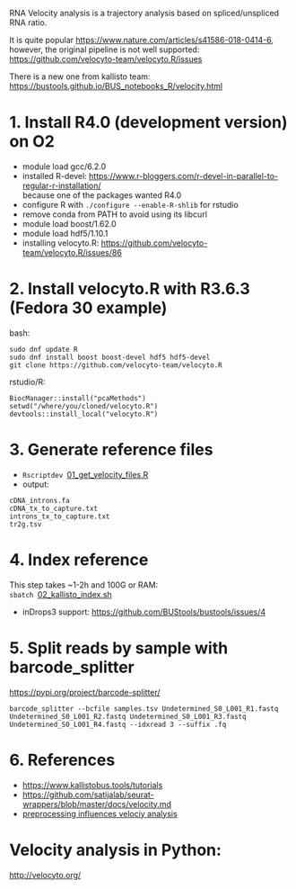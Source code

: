 RNA Velocity analysis is a trajectory analysis based on spliced/unspliced RNA ratio.

It is quite popular https://www.nature.com/articles/s41586-018-0414-6,  
however, the original pipeline is not well supported:
https://github.com/velocyto-team/velocyto.R/issues

There is a new one from kallisto team:
https://bustools.github.io/BUS_notebooks_R/velocity.html

# 1. Install R4.0 (development version) on O2
- module load gcc/6.2.0
- installed R-devel: https://www.r-bloggers.com/r-devel-in-parallel-to-regular-r-installation/  
because one of the packages wanted R4.0
- configure R with `./configure --enable-R-shlib` for rstudio
- remove conda from PATH to avoid using its libcurl
- module load boost/1.62.0
- module load hdf5/1.10.1
- installing velocyto.R: https://github.com/velocyto-team/velocyto.R/issues/86

# 2. Install velocyto.R with R3.6.3 (Fedora 30 example)
bash:
```
sudo dnf update R
sudo dnf install boost boost-devel hdf5 hdf5-devel
git clone https://github.com/velocyto-team/velocyto.R
```
rstudio/R:
```
BiocManager::install("pcaMethods")
setwd("/where/you/cloned/velocyto.R")
devtools::install_local("velocyto.R")
```

# 3. Generate reference files
- `Rscriptdev `[01_get_velocity_files.R](https://github.com/naumenko-sa/crt/blob/master/velocity/01_get_velocity_files.R)
- output:
```
cDNA_introns.fa
cDNA_tx_to_capture.txt
introns_tx_to_capture.txt
tr2g.tsv
```

# 4. Index reference
This step takes ~1-2h and 100G or RAM:  
`sbatch `[02_kallisto_index.sh](https://github.com/naumenko-sa/crt/blob/master/velocity/02_kallisto_index.sh)

- inDrops3 support: https://github.com/BUStools/bustools/issues/4

# 5. Split reads by sample with barcode_splitter
https://pypi.org/project/barcode-splitter/
```
barcode_splitter --bcfile samples.tsv Undetermined_S0_L001_R1.fastq Undetermined_S0_L001_R2.fastq Undetermined_S0_L001_R3.fastq Undetermined_S0_L001_R4.fastq --idxread 3 --suffix .fq
```

# 6. References
- https://www.kallistobus.tools/tutorials
- https://github.com/satijalab/seurat-wrappers/blob/master/docs/velocity.md
- [preprocessing influences velociy analysis](https://www.biorxiv.org/content/10.1101/2020.03.13.990069v1)

# Velocity analysis in Python:
http://velocyto.org/
